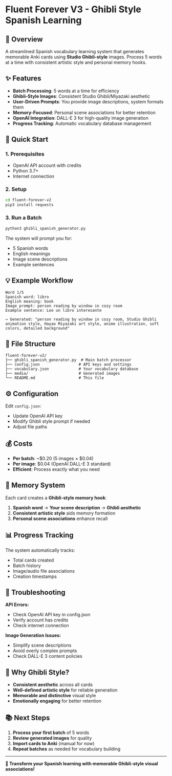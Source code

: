 # Fluent Forever V3 - Ghibli Style Spanish Learning

## 🎌 Overview

A streamlined Spanish vocabulary learning system that generates memorable Anki cards using **Studio Ghibli-style** images. Process 5 words at a time with consistent artistic style and personal memory hooks.

## ✨ Features

- **Batch Processing**: 5 words at a time for efficiency
- **Ghibli-Style Images**: Consistent Studio Ghibli/Miyazaki aesthetic
- **User-Driven Prompts**: You provide image descriptions, system formats them
- **Memory-Focused**: Personal scene associations for better retention
- **OpenAI Integration**: DALL-E 3 for high-quality image generation
- **Progress Tracking**: Automatic vocabulary database management

## 🚀 Quick Start

### 1. Prerequisites
- OpenAI API account with credits
- Python 3.7+
- Internet connection

### 2. Setup
```bash
cd fluent-forever-v2
pip3 install requests
```

### 3. Run a Batch
```bash
python3 ghibli_spanish_generator.py
```

The system will prompt you for:
- 5 Spanish words
- English meanings
- Image scene descriptions
- Example sentences

## 💡 Example Workflow

```
Word 1/5
Spanish word: libro
English meaning: book
Image prompt: person reading by window in cozy room
Example sentence: Leo un libro interesante

→ Generated: "person reading by window in cozy room, Studio Ghibli animation style, Hayao Miyazaki art style, anime illustration, soft colors, detailed background"
```

## 📁 File Structure

```
fluent-forever-v2/
├── ghibli_spanish_generator.py  # Main batch processor
├── config.json                 # API keys and settings
├── vocabulary.json             # Your vocabulary database
├── media/                      # Generated images
└── README.md                   # This file
```

## ⚙️ Configuration

Edit `config.json`:
- Update OpenAI API key
- Modify Ghibli style prompt if needed
- Adjust file paths

## 💰 Costs

- **Per batch**: ~$0.20 (5 images × $0.04)
- **Per image**: $0.04 (OpenAI DALL-E 3 standard)
- **Efficient**: Process exactly what you need

## 🎯 Memory System

Each card creates a **Ghibli-style memory hook**:
1. **Spanish word** → **Your scene description** → **Ghibli aesthetic**
2. **Consistent artistic style** aids memory formation
3. **Personal scene associations** enhance recall

## 📊 Progress Tracking

The system automatically tracks:
- Total cards created
- Batch history
- Image/audio file associations
- Creation timestamps

## 🔧 Troubleshooting

**API Errors:**
- Check OpenAI API key in config.json
- Verify account has credits
- Check internet connection

**Image Generation Issues:**
- Simplify scene descriptions
- Avoid overly complex prompts
- Check DALL-E 3 content policies

## 🎌 Why Ghibli Style?

- **Consistent aesthetic** across all cards
- **Well-defined artistic style** for reliable generation
- **Memorable and distinctive** visual style
- **Emotionally engaging** for better retention

## 📚 Next Steps

1. **Process your first batch** of 5 words
2. **Review generated images** for quality
3. **Import cards to Anki** (manual for now)
4. **Repeat batches** as needed for vocabulary building

---

**🎨 Transform your Spanish learning with memorable Ghibli-style visual associations!**

